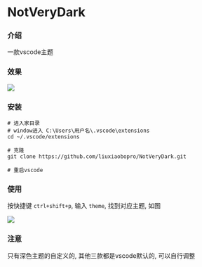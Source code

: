 # NotVeryDark
### 介绍
一款vscode主题

### 效果

![](http://img.liuxiaobo.net.cn/qrqk1y8zpf16692698942741669269893552.png)

### 安装

```shell
# 进入家目录
# window进入 C:\Users\用户名\.vscode\extensions
cd ~/.vscode/extensions

# 克隆
git clone https://github.com/liuxiaobopro/NotVeryDark.git

# 重启vscode
```

### 使用
按快捷键 `ctrl+shift+p`, 输入 `theme`, 找到对应主题, 如图

![](http://img.liuxiaobo.net.cn/giit2egah316692694512611669269450658.png)

### 注意
只有深色主题的自定义的, 其他三款都是vscode默认的, 可以自行调整


